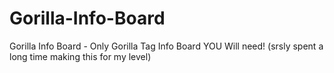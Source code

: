 # Gorilla-Info-Board
Gorilla Info Board - Only Gorilla Tag Info Board YOU Will need! (srsly spent a long time making this for my level)
